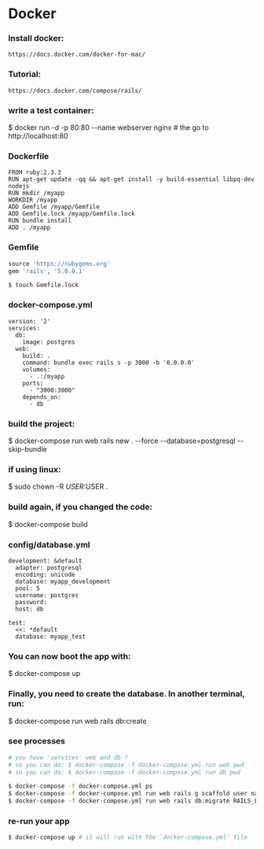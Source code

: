 # Docker

### Install docker:
```
https://docs.docker.com/docker-for-mac/
```


### Tutorial: 
```
https://docs.docker.com/compose/rails/
```

### write a test container:
$ docker run -d -p 80:80 --name webserver nginx # the go to http://localhost:80


### Dockerfile
```
FROM ruby:2.3.3
RUN apt-get update -qq && apt-get install -y build-essential libpq-dev nodejs
RUN mkdir /myapp
WORKDIR /myapp
ADD Gemfile /myapp/Gemfile
ADD Gemfile.lock /myapp/Gemfile.lock
RUN bundle install
ADD . /myapp
```


### Gemfile
```ruby
source 'https://rubygems.org'
gem 'rails', '5.0.0.1'
```

```
$ touch Gemfile.lock
```



### docker-compose.yml
```
version: '2'
services:
  db:
    image: postgres
  web:
    build: .
    command: bundle exec rails s -p 3000 -b '0.0.0.0'
    volumes:
      - .:/myapp
    ports:
      - "3000:3000"
    depends_on:
      - db
```



### build the project:
$ docker-compose run web rails new . --force --database=postgresql --skip-bundle

### if using linux:
$ sudo chown -R $USER:$USER .



### build again, if you changed the code:
$ docker-compose build


### config/database.yml
```
development: &default
  adapter: postgresql
  encoding: unicode
  database: myapp_development
  pool: 5
  username: postgres
  password:
  host: db

test:
  <<: *default
  database: myapp_test
```
  
### You can now boot the app with:

$ docker-compose up
  
### Finally, you need to create the database. In another terminal, run:
$ docker-compose run web rails db:create


### see processes
```bash
# you have 'services' web and db ?
# so you can do: $ docker-compose -f docker-compose.yml run web pwd
# so you can do: $ docker-compose -f docker-compose.yml run db pwd

$ docker-compose -f docker-compose.yml ps
$ docker-compose -f docker-compose.yml run web rails g scaffold user name lastname address phone
$ docker-compose -f docker-compose.yml run web rails db:migrate RAILS_ENV=development
```
### re-run your app
```bash
$ docker-compose up # it will run with the `docker-compose.yml` file
```








